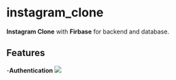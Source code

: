 # instagram_clone

  **Instagram Clone** with **Firbase** for backend and database.

## Features

-**Authentication**
![](/assets/logo.svg)
